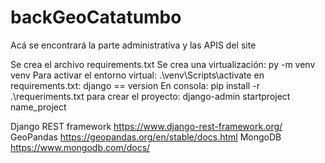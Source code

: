 # backGeoCatatumbo
Acá se encontrará la parte administrativa y las APIS del site


Se crea el archivo requirements.txt
Se crea una virtualización:
py -m venv venv
Para activar el entorno virtual: 
.\venv\Scripts\activate
en requirements.txt: django == version 
En consola: pip install -r .\requeriments.txt 
para crear el proyecto: 
django-admin startproject name_project

Django REST framework
https://www.django-rest-framework.org/
GeoPandas
https://geopandas.org/en/stable/docs.html
MongoDB
https://www.mongodb.com/docs/
